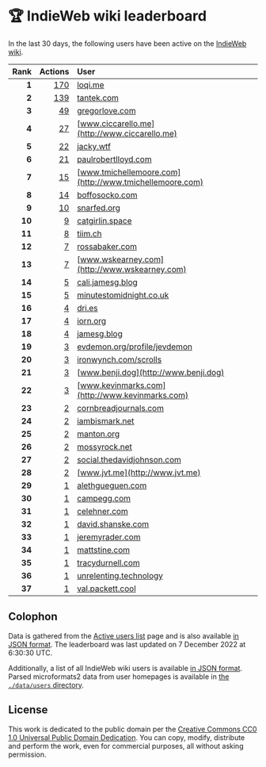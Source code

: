 # 🏆 IndieWeb wiki leaderboard

In the last 30 days, the following users have been active on the [IndieWeb wiki](https://indieweb.org).

| Rank | Actions | User |
|-----:|--------:|:-----|
| **1** | [170](https://indieweb.org/Special:Contributions/Loqi.me) | [loqi.me](http://loqi.me) |
| **2** | [139](https://indieweb.org/Special:Contributions/Tantek.com) | [tantek.com](http://tantek.com) |
| **3** | [49](https://indieweb.org/Special:Contributions/Gregorlove.com) | [gregorlove.com](http://gregorlove.com) |
| **4** | [27](https://indieweb.org/Special:Contributions/Www.ciccarello.me) | [www.ciccarello.me](http://www.ciccarello.me) |
| **5** | [22](https://indieweb.org/Special:Contributions/Jacky.wtf) | [jacky.wtf](http://jacky.wtf) |
| **6** | [21](https://indieweb.org/Special:Contributions/Paulrobertlloyd.com) | [paulrobertlloyd.com](http://paulrobertlloyd.com) |
| **7** | [15](https://indieweb.org/Special:Contributions/Www.tmichellemoore.com) | [www.tmichellemoore.com](http://www.tmichellemoore.com) |
| **8** | [14](https://indieweb.org/Special:Contributions/Boffosocko.com) | [boffosocko.com](http://boffosocko.com) |
| **9** | [10](https://indieweb.org/Special:Contributions/Snarfed.org) | [snarfed.org](http://snarfed.org) |
| **10** | [9](https://indieweb.org/Special:Contributions/Catgirlin.space) | [catgirlin.space](http://catgirlin.space) |
| **11** | [8](https://indieweb.org/Special:Contributions/Tiim.ch) | [tiim.ch](http://tiim.ch) |
| **12** | [7](https://indieweb.org/Special:Contributions/Rossabaker.com) | [rossabaker.com](http://rossabaker.com) |
| **13** | [7](https://indieweb.org/Special:Contributions/Www.wskearney.com) | [www.wskearney.com](http://www.wskearney.com) |
| **14** | [5](https://indieweb.org/Special:Contributions/Cali.jamesg.blog) | [cali.jamesg.blog](http://cali.jamesg.blog) |
| **15** | [5](https://indieweb.org/Special:Contributions/Minutestomidnight.co.uk) | [minutestomidnight.co.uk](http://minutestomidnight.co.uk) |
| **16** | [4](https://indieweb.org/Special:Contributions/Dri.es) | [dri.es](http://dri.es) |
| **17** | [4](https://indieweb.org/Special:Contributions/Iorn.org) | [iorn.org](http://iorn.org) |
| **18** | [4](https://indieweb.org/Special:Contributions/Jamesg.blog) | [jamesg.blog](http://jamesg.blog) |
| **19** | [3](https://indieweb.org/Special:Contributions/Evdemon.org_profile_jevdemon) | [evdemon.org/profile/jevdemon](http://evdemon.org/profile/jevdemon) |
| **20** | [3](https://indieweb.org/Special:Contributions/Ironwynch.com_scrolls) | [ironwynch.com/scrolls](http://ironwynch.com/scrolls) |
| **21** | [3](https://indieweb.org/Special:Contributions/Www.benji.dog) | [www.benji.dog](http://www.benji.dog) |
| **22** | [3](https://indieweb.org/Special:Contributions/Www.kevinmarks.com) | [www.kevinmarks.com](http://www.kevinmarks.com) |
| **23** | [2](https://indieweb.org/Special:Contributions/Cornbreadjournals.com) | [cornbreadjournals.com](http://cornbreadjournals.com) |
| **24** | [2](https://indieweb.org/Special:Contributions/Iambismark.net) | [iambismark.net](http://iambismark.net) |
| **25** | [2](https://indieweb.org/Special:Contributions/Manton.org) | [manton.org](http://manton.org) |
| **26** | [2](https://indieweb.org/Special:Contributions/Mossyrock.net) | [mossyrock.net](http://mossyrock.net) |
| **27** | [2](https://indieweb.org/Special:Contributions/Social.thedavidjohnson.com) | [social.thedavidjohnson.com](http://social.thedavidjohnson.com) |
| **28** | [2](https://indieweb.org/Special:Contributions/Www.jvt.me) | [www.jvt.me](http://www.jvt.me) |
| **29** | [1](https://indieweb.org/Special:Contributions/Alethgueguen.com) | [alethgueguen.com](http://alethgueguen.com) |
| **30** | [1](https://indieweb.org/Special:Contributions/Campegg.com) | [campegg.com](http://campegg.com) |
| **31** | [1](https://indieweb.org/Special:Contributions/Celehner.com) | [celehner.com](http://celehner.com) |
| **32** | [1](https://indieweb.org/Special:Contributions/David.shanske.com) | [david.shanske.com](http://david.shanske.com) |
| **33** | [1](https://indieweb.org/Special:Contributions/Jeremyrader.com) | [jeremyrader.com](http://jeremyrader.com) |
| **34** | [1](https://indieweb.org/Special:Contributions/Mattstine.com) | [mattstine.com](http://mattstine.com) |
| **35** | [1](https://indieweb.org/Special:Contributions/Tracydurnell.com) | [tracydurnell.com](http://tracydurnell.com) |
| **36** | [1](https://indieweb.org/Special:Contributions/Unrelenting.technology) | [unrelenting.technology](http://unrelenting.technology) |
| **37** | [1](https://indieweb.org/Special:Contributions/Val.packett.cool) | [val.packett.cool](http://val.packett.cool) |


## Colophon

Data is gathered from the [Active users list](https://indieweb.org/Special:ActiveUsers) page and is also available [in JSON format](https://github.com/jgarber623/indieweb-wiki-leaderboard/blob/main/data/leaderboard.json). The leaderboard was last updated on 7 December 2022 at 6:30:30 UTC.

Additionally, a list of all IndieWeb wiki users is available [in JSON format](https://github.com/jgarber623/indieweb-wiki-leaderboard/blob/main/data/users.json). Parsed microformats2 data from user homepages is available in [the `./data/users` directory](https://github.com/jgarber623/indieweb-wiki-leaderboard/blob/main/data/users).

## License

This work is dedicated to the public domain per the [Creative Commons CC0 1.0 Universal Public Domain Dedication](https://creativecommons.org/publicdomain/zero/1.0/). You can copy, modify, distribute and perform the work, even for commercial purposes, all without asking permission.
